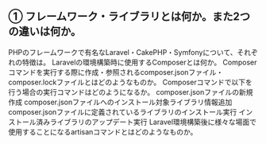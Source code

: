 ## ① フレームワーク・ライブラリとは何か。また2つの違いは何か。
PHPのフレームワークで有名なLaravel・CakePHP・Symfonyについて、それぞれの特徴は。
Laravelの環境構築時に使用するComposerとは何か。
Composerコマンドを実行する際に作成・参照されるcomposer.jsonファイル・composer.lockファイルとはどのようなものか。
Composerコマンドで以下を行う場合の実行コマンドはどのようになるか。
composer.jsonファイルの新規作成
composer.jsonファイルへのインストール対象ライブラリ情報追加
composer.jsonファイルに定義されているライブラリのインストール実行
インストール済みライブラリのアップデート実行
Laravel環境構築後に様々な場面で使用することになるartisanコマンドとはどのようなものか。
